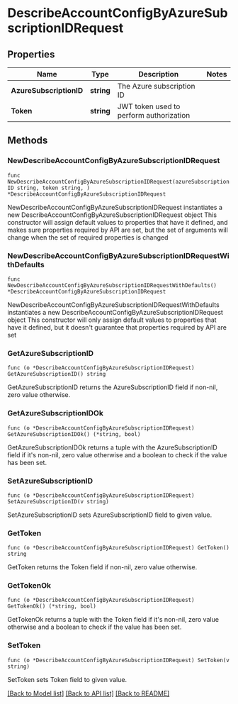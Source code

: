 # DescribeAccountConfigByAzureSubscriptionIDRequest

## Properties

Name | Type | Description | Notes
------------ | ------------- | ------------- | -------------
**AzureSubscriptionID** | **string** | The Azure subscription ID | 
**Token** | **string** | JWT token used to perform authorization | 

## Methods

### NewDescribeAccountConfigByAzureSubscriptionIDRequest

`func NewDescribeAccountConfigByAzureSubscriptionIDRequest(azureSubscriptionID string, token string, ) *DescribeAccountConfigByAzureSubscriptionIDRequest`

NewDescribeAccountConfigByAzureSubscriptionIDRequest instantiates a new DescribeAccountConfigByAzureSubscriptionIDRequest object
This constructor will assign default values to properties that have it defined,
and makes sure properties required by API are set, but the set of arguments
will change when the set of required properties is changed

### NewDescribeAccountConfigByAzureSubscriptionIDRequestWithDefaults

`func NewDescribeAccountConfigByAzureSubscriptionIDRequestWithDefaults() *DescribeAccountConfigByAzureSubscriptionIDRequest`

NewDescribeAccountConfigByAzureSubscriptionIDRequestWithDefaults instantiates a new DescribeAccountConfigByAzureSubscriptionIDRequest object
This constructor will only assign default values to properties that have it defined,
but it doesn't guarantee that properties required by API are set

### GetAzureSubscriptionID

`func (o *DescribeAccountConfigByAzureSubscriptionIDRequest) GetAzureSubscriptionID() string`

GetAzureSubscriptionID returns the AzureSubscriptionID field if non-nil, zero value otherwise.

### GetAzureSubscriptionIDOk

`func (o *DescribeAccountConfigByAzureSubscriptionIDRequest) GetAzureSubscriptionIDOk() (*string, bool)`

GetAzureSubscriptionIDOk returns a tuple with the AzureSubscriptionID field if it's non-nil, zero value otherwise
and a boolean to check if the value has been set.

### SetAzureSubscriptionID

`func (o *DescribeAccountConfigByAzureSubscriptionIDRequest) SetAzureSubscriptionID(v string)`

SetAzureSubscriptionID sets AzureSubscriptionID field to given value.


### GetToken

`func (o *DescribeAccountConfigByAzureSubscriptionIDRequest) GetToken() string`

GetToken returns the Token field if non-nil, zero value otherwise.

### GetTokenOk

`func (o *DescribeAccountConfigByAzureSubscriptionIDRequest) GetTokenOk() (*string, bool)`

GetTokenOk returns a tuple with the Token field if it's non-nil, zero value otherwise
and a boolean to check if the value has been set.

### SetToken

`func (o *DescribeAccountConfigByAzureSubscriptionIDRequest) SetToken(v string)`

SetToken sets Token field to given value.



[[Back to Model list]](../README.md#documentation-for-models) [[Back to API list]](../README.md#documentation-for-api-endpoints) [[Back to README]](../README.md)


